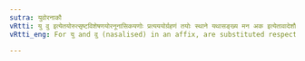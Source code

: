 ```yaml
---
sutra: युवोरनाकौ
vRtti: यु वु इत्येतयोरुत्सृष्टविशेषणयोरनूनासिकयणोः प्रत्यययोर्ग्रहणं तयोः स्थाने यथासङ्ख्य मन अक इत्येतावादेशौ भवतः ॥ _Karika_ युवोश्चेद् द्वित्वनिर्द्देशो द्वित्वे यण्तु प्रसज्यते । अथ चेदेकवद्भावः कथं पुंवद्भवेदयम् ॥ द्वित्ये नैगमिको लोप एकत्वे नुमनित्यता । आशिष्यत्वाद्धि लिङ्गस्य पुंस्त्वं वेहि समाश्रितम् ॥
vRtti_eng: For यु and वु (nasalised) in an affix, are substituted respectively अन and अक ॥

---
```

